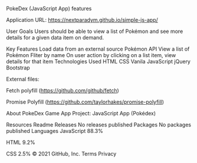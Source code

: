 PokeDex (JavaScript App) features

Application URL: https://nextparadym.github.io/simple-js-app/

User Goals
Users should be able to view a list of Pokémon and see more details for a given data item on demand.

Key Features
Load data from an external source Pokémon API
View a list of Pokémon
Fliter by name
On user action by clicking on a list item, view details for that item
Technologies Used
HTML
CSS
Vanila JavaScript
jQuery
Bootstrap

External files:

Fetch polyfill (https://github.com/github/fetch)

Promise Polyfill (https://github.com/taylorhakes/promise-polyfill)

About
PokeDex Game App Project: JavaScript App (Pokédex)

Resources
 Readme
Releases
No releases published
Packages
No packages published
Languages
JavaScript
88.3%
 
HTML
9.2%
 
CSS
2.5%
© 2021 GitHub, Inc.
Terms
Privacy
